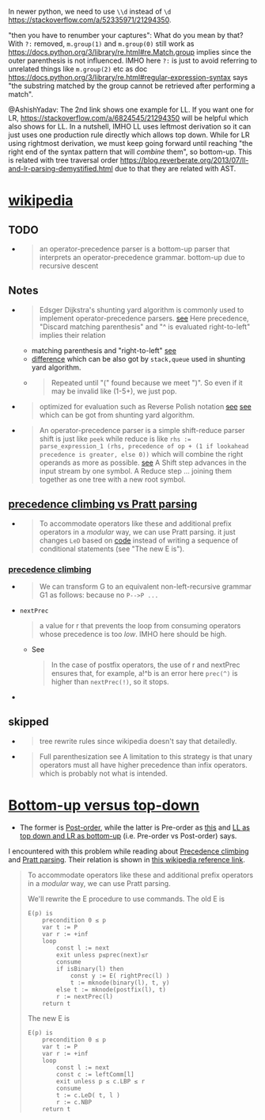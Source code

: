 In newer python, we need to use `\\d` instead of `\d` https://stackoverflow.com/a/52335971/21294350.

"then you have to renumber your captures": What do you mean by that? With `?:` removed, `m.group(1)` and `m.group(0)` still work as https://docs.python.org/3/library/re.html#re.Match.group implies since the outer parenthesis is not influenced. IMHO here `?:` is just to avoid referring to unrelated things like `m.group(2)` etc as doc https://docs.python.org/3/library/re.html#regular-expression-syntax says "the substring matched by the group cannot be retrieved after performing a match".

@AshishYadav: The 2nd link shows one example for LL. If you want one for LR, https://stackoverflow.com/a/6824545/21294350 will be helpful which also shows for LL. In a  nutshell, IMHO LL uses leftmost derivation so it can just uses one production rule directly which allows top down. While for LR using rightmost derivation, we must keep going forward until reaching "the right end of the syntax pattern that will *combine* them", so bottom-up. This is related with tree traversal order https://blog.reverberate.org/2013/07/ll-and-lr-parsing-demystified.html due to that they are related with AST.
# [wikipedia](https://en.wikipedia.org/wiki/Operator-precedence_parser#)
## TODO
- > an operator-precedence parser is a bottom-up parser that interprets an operator-precedence grammar.
  bottom-up due to recursive descent
## Notes
- > Edsger Dijkstra's shunting yard algorithm is commonly used to implement operator-precedence parsers.
  [see](https://en.wikipedia.org/wiki/Shunting_yard_algorithm#Detailed_examples)
  Here precedence, "Discard matching parenthesis" and "^ is evaluated right-to-left" implies their relation
  - matching parenthesis and "right-to-left" [see](https://eli.thegreenplace.net/2010/01/02/top-down-operator-precedence-parsing)
  - [difference](https://news.ycombinator.com/item?id=19196335) which can be also got by `stack,queue` used in shunting yard algorithm.
  - > Repeated until "(" found
    because we meet ")". So even if it may be invalid like (1-5+), we just pop.
- > optimized for evaluation such as Reverse Polish notation
  ~~[see](https://www.reddit.com/r/rust/comments/1e55erx/comment/ldld27g/?utm_source=share&utm_medium=web3x&utm_name=web3xcss&utm_term=1&utm_content=share_button)~~
  [see](https://algo.monster/liteproblems/150) which can be got from shunting yard algorithm.
- > An operator-precedence parser is a simple shift-reduce parser
  shift is just like `peek` while reduce is like `rhs := parse_expression_1 (rhs, precedence of op + (1 if lookahead precedence is greater, else 0))` which will combine the right operands as more as possible. [see](https://en.wikipedia.org/wiki/Shift-reduce_parser)
  > A Shift step advances in the input stream by one symbol.
  > A Reduce step ... joining them together as one tree with a new root symbol.
## [precedence climbing vs Pratt parsing](https://www.engr.mun.ca/~theo/Misc/pratt_parsing.htm)
- > To accommodate operators like these and additional prefix operators in a *modular* way, we can use Pratt parsing.
  it just changes `LeD` based on [code](https://tdop.github.io/) instead of writing a sequence of conditional statements (see "The new E is").
### [precedence climbing](https://www.engr.mun.ca/~theo/Misc/exp_parsing.htm#making-a-parser)
- > We can transform G to an equivalent non-left-recursive grammar G1 as follows:
  because no `P-->P ...`
- `nextPrec`
  > a value for r that prevents the loop from consuming operators whose precedence is too *low*.
  IMHO here should be high.
  - See
    > In the case of postfix operators, the use of r and nextPrec ensures that, for example, a!^b is an error
    here `prec(^)` is higher than `nextPrec(!)`, so it stops.
- 
## skipped
- > tree rewrite rules
  since wikipedia doesn't say that detailedly.
- > Full parenthesization
  see
  > A limitation to this strategy is that unary operators must all have higher precedence than infix operators.
  > which is probably not what is intended.
# [Bottom-up versus top-down](https://en.wikipedia.org/wiki/Bottom-up_parsing)
- The former is [Post-order](https://en.wikipedia.org/wiki/Tree_traversal#Pre-order,_NLR), while the latter is Pre-order as [this](https://blog.reverberate.org/2013/07/ll-and-lr-parsing-demystified.html) and [LL as top down and LR as bottom-up](https://stackoverflow.com/q/2392431/21294350) (i.e. Pre-order vs Post-order) says.

I encountered with this problem while reading about [Precedence climbing][1] and [Pratt parsing][2]. Their relation is shown in [this wikipedia reference link][3].
> To accommodate operators like these and additional prefix operators in a *modular* way, we can use Pratt parsing.
>
> We'll rewrite the E procedure to use commands. The old E is
> ```
> E(p) is  
>     precondition 0 ≤ p
>     var t := P
>     var r := +inf
>     loop
>         const l := next
>         exit unless p≤prec(next)≤r
>         consume
>         if isBinary(l) then 
>             const y := E( rightPrec(l) )
>             t := mknode(binary(l), t, y)
>         else t := mknode(postfix(l), t) 
>         r := nextPrec(l) 
>     return t
> ```
> The new E is
> ```
> E(p) is  
>     precondition 0 ≤ p
>     var t := P
>     var r := +inf
>     loop
>         const l := next
>         const c := leftComm[l]
>         exit unless p ≤ c.LBP ≤ r
>         consume
>         t := c.LeD( t, l )
>         r := c.NBP
>     return t
> ```


  [1]: https://en.wikipedia.org/wiki/Operator-precedence_parser#Precedence_climbing_method
  [2]: https://tdop.github.io/
  [3]: https://www.engr.mun.ca/~theo/Misc/pratt_parsing.htm